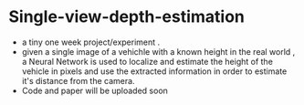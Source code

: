 # Single-view-depth-estimation
* a tiny one week project/experiment . 
* given a single image of a vehichle with a known height in the real world , a Neural Network is used to localize and estimate the height of the vehicle in pixels and use the extracted information in order to estimate it's distance from the camera.
* Code and paper will be uploaded soon
